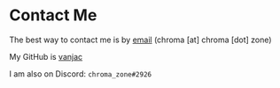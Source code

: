 # Contact Me

The best way to contact me is by [email](ma&#105;&#108;to&#58;&#99;&#104;ro&#109;&#97;&#64;%&#54;3h&#37;72o&#37;6Da%2&#69;zone) (chroma \[at\] chroma \[dot\] zone)

My GitHub is [vanjac](https://github.com/vanjac/)

I am also on Discord: `chroma_zone#2926`
